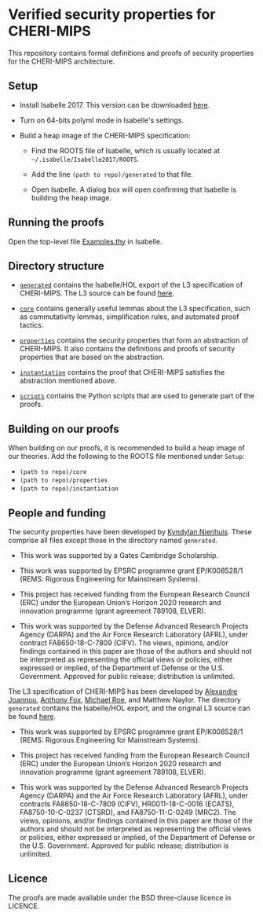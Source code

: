 # Verified security properties for CHERI-MIPS

This repository contains formal definitions and proofs of security properties for the CHERI-MIPS architecture.

## Setup

- Install Isabelle 2017. This version can be downloaded [here](https://isabelle.in.tum.de/website-Isabelle2017/index.html).

- Turn on 64-bits polyml mode in Isabelle's settings.

- Build a heap image of the CHERI-MIPS specification:

  - Find the ROOTS file of Isabelle, which is usually located at `~/.isabelle/Isabelle2017/ROOTS`.

  - Add the line `(path to repo)/generated` to that file.

  - Open Isabelle. A dialog box will open confirming that Isabelle is building the heap image.

## Running the proofs

Open the top-level file [Examples.thy](properties/Examples.thy) in Isabelle.

## Directory structure

- [`generated`](generated/) contains the Isabelle/HOL export of the L3 specification of CHERI-MIPS. The L3 source can be found [here](https://github.com/acjf3/l3mips).

- [`core`](core/) contains generally useful lemmas about the L3 specification, such as commutativity lemmas, simplification rules, and automated proof tactics.

- [`properties`](properties/) contains the security properties that form an abstraction of CHERI-MIPS. It also contains the definitions and proofs of security properties that are based on the abstraction.

- [`instantiation`](instantiation/) contains the proof that CHERI-MIPS satisfies the abstraction mentioned above.

- [`scripts`](scripts/) contains the Python scripts that are used to generate part of the proofs.

## Building on our proofs

When building on our proofs, it is recommended to build a heap image of our theories. Add the following to the ROOTS file mentioned under `Setup`:

- `(path to repo)/core`
- `(path to repo)/properties`
- `(path to repo)/instantiation`

## People and funding

The security properties have been developed by [Kyndylan Nienhuis](https://www.cl.cam.ac.uk/~kn307/). These comprise all files except those in the directory named `generated`.

- This work was supported by a Gates Cambridge Scholarship.

- This work was supported by EPSRC programme grant EP/K008528/1 (REMS: Rigorous Engineering for Mainstream Systems).

- This project has received funding from the European Research Council (ERC) under the European Union’s Horizon 2020 research and innovation programme (grant agreement 789108, ELVER).

- This work was supported by the Defense Advanced Research Projects Agency (DARPA) and the Air Force Research Laboratory (AFRL), under contract FA8650-18-C-7809 (CIFV). The views, opinions, and/or findings contained in this paper are those of the authors and should not be interpreted as representing the official views or policies, either expressed or implied, of the Department of Defense or the U.S. Government. Approved for public release; distribution is unlimited.

The L3 specification of CHERI-MIPS has been developed by [Alexandre Joannou](https://www.cl.cam.ac.uk/~aj443/), [Anthony Fox](https://acjf3.github.io/), [Michael Roe](https://www.cst.cam.ac.uk/people/mr101), and Matthew Naylor. The directory `generated` contains the Isabelle/HOL export, and the original L3 source can be found [here](https://github.com/acjf3/l3mips).

- This work was supported by EPSRC programme grant EP/K008528/1 (REMS: Rigorous Engineering for Mainstream Systems).

- This project has received funding from the European Research Council (ERC) under the European Union’s Horizon 2020 research and innovation programme (grant agreement 789108, ELVER).

- This work was supported by the Defense Advanced Research Projects Agency (DARPA) and the Air Force Research Laboratory (AFRL), under contracts FA8650-18-C-7809 (CIFV), HR0011-18-C-0016 (ECATS), FA8750-10-C-0237 (CTSRD), and FA8750-11-C-0249 (MRC2). The views, opinions, and/or findings contained in this paper are those of the authors and should not be interpreted as representing the official views or policies, either expressed or implied, of the Department of Defense or the U.S. Government. Approved for public release; distribution is unlimited.

## Licence

The proofs are made available under the BSD three-clause licence in LICENCE.
